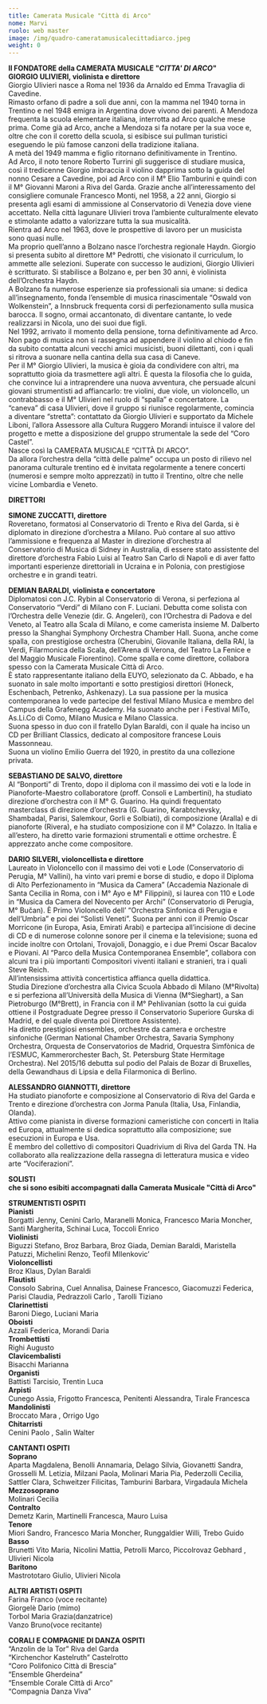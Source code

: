 ```yaml
---
title: Camerata Musicale "Città di Arco"
nome: Marvi
ruolo: web master
image: /img/quadro-cameratamusicalecittadiarco.jpeg
weight: 0
---
```

**Il FONDATORE della CAMERATA MUSICALE "*CITTA' DI ARCO*"**\
**GIORGIO ULIVIERI, violinista e direttore**\
Giorgio Ulivieri nasce a Roma nel 1936 da Arnaldo ed Emma Travaglia di Cavedine.\
Rimasto orfano di padre a soli due anni, con la mamma nel 1940 torna in Trentino e nel 1948 emigra in Argentina dove vivono dei parenti. A Mendoza frequenta la scuola elementare italiana, interrotta ad Arco qualche mese prima. Come già ad Arco, anche a Mendoza si fa notare per la sua voce e, oltre che con il coretto della scuola, si esibisce sui pullman turistici eseguendo le più famose canzoni della tradizione italiana. \
A metà del 1949 mamma e figlio ritornano definitivamente in Trentino.\
Ad Arco, il noto tenore Roberto Turrini gli suggerisce di studiare musica, così il tredicenne Giorgio imbraccia il violino dapprima sotto la guida del nonno Cesare a Cavedine, poi ad Arco con il M° Elio Tamburini e quindi con il M° Giovanni Maroni a Riva del Garda. Grazie anche all’interessamento del consigliere comunale  Francesco Monti, nel 1958, a 22 anni, Giorgio si presenta agli esami di ammissione al Conservatorio di Venezia dove viene accettato. Nella città lagunare Ulivieri trova l’ambiente culturalmente elevato e stimolante adatto a valorizzare tutta la sua musicalità.\
Rientra ad Arco nel 1963, dove le prospettive di lavoro per un musicista sono quasi nulle.\
Ma proprio quell’anno a Bolzano nasce l’orchestra regionale Haydn. Giorgio si presenta subito al direttore M° Pedrotti, che visionato il curriculum, lo ammette alle selezioni. Superate con successo le audizioni, Giorgio Ulivieri è scritturato. Si stabilisce a Bolzano e, per ben 30 anni, è violinista dell’Orchestra Haydn. \
A Bolzano fa numerose esperienze sia professionali sia umane: si dedica all’insegnamento, fonda l’ensemble di musica rinascimentale “Oswald von Wolkenstein”, a Innsbruck frequenta corsi di perfezionamento sulla musica barocca. Il sogno, ormai accantonato, di diventare cantante, lo vede realizzarsi in Nicola, uno dei suoi due figli.\
Nel 1992, arrivato il momento della pensione, torna definitivamente ad Arco.\
Non pago di musica non si rassegna ad appendere il violino al chiodo e fin da subito contatta alcuni vecchi amici musicisti, buoni dilettanti, con i quali si ritrova a suonare nella cantina della sua casa di Caneve. \
Per il M° Giorgio Ulivieri, la musica è gioia da condividere con altri, ma soprattutto gioia da trasmettere agli altri. È questa la filosofia che lo guida, che convince lui a intraprendere una nuova avventura, che persuade alcuni giovani strumentisti ad affiancarlo: tre violini, due viole, un violoncello, un contrabbasso e il M° Ulivieri nel ruolo di “spalla” e concertatore. La “caneva” di casa Ulivieri, dove il gruppo si riunisce regolarmente, comincia a diventare “stretta”: contattato da Giorgio Ulivieri e supportato da Michele Liboni, l’allora Assessore alla Cultura Ruggero Morandi intuisce il valore del progetto e mette a disposizione del gruppo strumentale la sede del “Coro Castel”. \
Nasce così la CAMERATA MUSICALE “CITTÀ DI ARCO”.  \
Da allora l’orchestra della “città delle palme” occupa un posto di rilievo nel panorama culturale trentino ed è invitata regolarmente a tenere concerti (numerosi e sempre molto apprezzati) in tutto il Trentino, oltre che nelle vicine Lombardia e Veneto.

**DIRETTORI**

**SIMONE ZUCCATTI, direttore**\
Roveretano,  formatosi al Conservatorio di Trento e Riva del Garda, si è diplomato in direzione d’orchestra a Milano. Può contare al suo attivo l’ammissione e frequenza al Master in direzione d’orchestra al Conservatorio di Musica di Sidney in Australia, di essere stato assistente del direttore d’orchestra Fabio Luisi al Teatro San Carlo di Napoli e di aver fatto importanti esperienze direttoriali in Ucraina e in Polonia, con prestigiose orchestre e in grandi teatri.

**DEMIAN BARALDI, violinista e concertatore**\
Diplomatosi con J.C. Rybin al Conservatorio di Verona, si perfeziona al Conservatorio “Verdi” di Milano con F. Luciani. Debutta come solista con l’Orchestra delle Venezie (dir. G. Angeleri), con l’Orchestra di Padova e del Veneto, al Teatro alla Scala di Milano, e come camerista insieme M. Dalberto presso la Shanghai Symphony Orchestra Chamber Hall. Suona, anche come spalla, con prestigiose orchestra (Cherubini, Giovanile Italiana, della RAI, la Verdi, Filarmonica della Scala, dell’Arena di Verona, del Teatro La Fenice e del Maggio Musicale Fiorentino). Come spalla e come direttore, collabora spesso con la Camerata Musicale Città di Arco. \
È stato rappresentante italiano della EUYO, selezionato da C. Abbado, e ha suonato in sale molto importanti e sotto prestigiosi direttori (Honeck, Eschenbach, Petrenko, Ashkenazy). La sua passione per la musica contemporanea lo vede partecipe del festival Milano Musica e membro del Campus della Grafenegg Academy. Ha suonato anche per i Festival MiTo, As.Li.Co di Como, Milano Musica e Milano Classica. \
Suona spesso in duo con il fratello Dylan Baraldi, con il quale ha inciso un CD per Brilliant Classics, dedicato al compositore francese Louis Massonneau. \
Suona un violino Emilio Guerra del 1920, in prestito da una collezione privata.

**SEBASTIANO DE SALVO, direttore** \
Al “Bonporti” di Trento, dopo il diploma con il massimo dei voti e la lode in Pianoforte-Maestro collaboratore (proff. Consoli e Lambertini), ha studiato direzione d’orchestra con il M° G. Guarino. Ha quindi frequentato masterclass di direzione d’orchestra (G. Guarino, Karabtchevsky, Shambadal, Parisi, Salemkour, Gorli e Solbiati), di composizione (Aralla) e di pianoforte (Rivera), e ha studiato composizione con il M° Colazzo. In Italia e all’estero, ha diretto varie formazioni strumentali e ottime orchestre. È apprezzato anche come compositore. 

**DARIO SILVERI, violoncellista e direttore**\
Laureato in Violoncello con il massimo dei voti e Lode (Conservatorio di Perugia, M° Vallini), ha vinto vari premi e borse di studio, e dopo il Diploma di Alto Perfezionamento in “Musica da Camera” (Accademia Nazionale di Santa Cecilia in Roma, con i M° Ayo e M° Filippini), si laurea con 110 e Lode in “Musica da Camera del Novecento per Archi” (Conservatorio di Perugia, M° Bučan).  È Primo Violoncello dell’ “Orchestra Sinfonica di Perugia e dell’Umbria” e poi dei “Solisti Veneti”. Suona per anni con il Premio Oscar Morricone (in Europa, Asia, Emirati Arabi) e partecipa all’incisione di decine di CD e di numerose colonne sonore per il cinema e la televisione; suona ed incide inoltre con Ortolani, Trovajoli, Donaggio, e i due Premi Oscar Bacalov e Piovani. Al “Parco della Musica Contemporanea Ensemble”, collabora con alcuni tra i più importanti Compositori viventi italiani e stranieri, tra i quali Steve Reich.\
All’intensissima attività concertistica affianca quella didattica.\
Studia Direzione d’orchestra alla Civica Scuola Abbado di Milano (M°Rivolta) e si perfeziona all’Università della Musica di Vienna (M°Sieghart), a San Pietroburgo (M°Brett), in Francia con il M° Pehlivanian (sotto la cui guida ottiene il Postgraduate Degree presso il Conservatorio Superiore Gurska di Madrid, e del quale diventa poi Direttore Assistente).\
Ha diretto prestigiosi ensembles, orchestre da camera e orchestre sinfoniche (German National Chamber Orchestra, Savaria Symphony Orchestra, Orquesta de Conservatorios de Madrid, Orquestra Simfònica de l’ESMUC, Kammerorchester Bach, St. Petersburg State Hermitage Orchestra). Nel 2015/16 debutta sul podio del Palais de Bozar di Bruxelles, della Gewandhaus di Lipsia e della Filarmonica di Berlino.

**ALESSANDRO GIANNOTTI, direttore**\
Ha studiato pianoforte e composizione al Conservatorio di Riva del Garda e Trento e direzione d’orchestra con Jorma Panula (Italia, Usa, Finlandia, Olanda).\
Attivo come pianista in diverse formazioni cameristiche con concerti in Italia ed Europa, attualmente si dedica soprattutto alla composizione; sue esecuzioni in Europa e Usa.\
È membro del collettivo di compositori Quadrivium di Riva del Garda TN. Ha collaborato alla realizzazione della rassegna di letteratura musica e video arte “Vociferazioni”.

**SOLISTI** \
**che si sono esibiti accompagnati dalla Camerata Musicale "Città di Arco"**

**STRUMENTISTI OSPITI**\
**Pianisti**\
Borgatti Jenny, Cenini Carlo, Maranelli Monica, Francesco Maria Moncher, Santi Margherita, Schinai Luca, Toccoli Enrico\
**Violinisti**\
Biguzzi Stefano, Broz Barbara, Broz Giada, Demian Baraldi, Maristella Patuzzi, Michelini Renzo, Teofil MIlenkovic’\
**Violoncellisti**\
Broz Klaus, Dylan Baraldi\
**Flautisti**\
Consolo Sabrina, Cuel Annalisa, Dainese Francesco, Giacomuzzi Federica, Parisi Claudia, Pedrazzoli Carlo , Tarolli Tiziano\
**Clarinettisti**\
Baroni Diego, Luciani Maria\
**Oboisti**\
Azzali Federica, Morandi Daria\
**Trombettisti**\
Righi Augusto\
**Clavicembalisti**\
Bisacchi Marianna\
**Organisti**\
Battisti Tarcisio, Trentin Luca\
**Arpisti**\
Cunego Assia, Frigotto Francesca, Penitenti Alessandra, Tirale Francesca\
**Mandolinisti**\
Broccato Mara , Orrigo Ugo\
**Chitarristi**\
Cenini Paolo  , Salin Walter

**CANTANTI OSPITI**\
**Soprano**\
Aparta Magdalena, Benolli Annamaria, Delago Silvia, Giovanetti Sandra, Grosselli M. Letizia, Milzani Paola, Molinari Maria Pia, Pederzolli Cecilia, Sattler Clara, Schweitzer Filicitas, Tamburini Barbara, Virgadaula Michela\
**Mezzosoprano**\
Molinari Cecilia\
**Contralto**\
Demetz Karin, Martinelli Francesca, Mauro Luisa\
**Tenore**\
Miori Sandro, Francesco Maria Moncher, Runggaldier Willi, Trebo Guido\
**Basso** \
Brunetti Vito Maria, Nicolini Mattia, Petrolli Marco, Piccolrovaz Gebhard , Ulivieri Nicola\
**Baritono**\
Mastrototaro Giulio, Ulivieri Nicola

**ALTRI ARTISTI  OSPITI**\
Farina Franco (voce recitante)\
Giorgelè Dario (mimo) \
Torbol Maria Grazia(danzatrice)\
Vanzo Bruno(voce recitante)

**CORALI E COMPAGNIE DI DANZA OSPITI**\
“Anzolin de la Tor” Riva del Garda\
“Kirchenchor Kastelruth” Castelrotto\
“Coro Polifonico Città di Brescia”\
“Ensemble Gherdeina”\
“Ensemble Corale Città di Arco”\
“Compagnia Danza Viva”